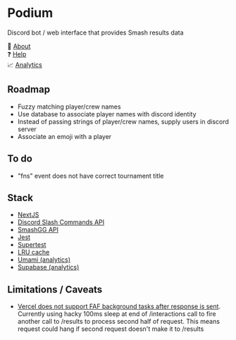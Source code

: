 # Podium

Discord bot / web interface that provides Smash results data

:blue_book: [About](https://smashpodium.vercel.app/about)  
:question: [Help](https://smashpodium.vercel.app/help)  
:chart_with_upwards_trend: [Analytics](https://sneyed-analytics.vercel.app/share/1j1KI1Fn/podium)

## Roadmap

- Fuzzy matching player/crew names
- Use database to associate player names with discord identity
- Instead of passing strings of player/crew names, supply users in discord server
- Associate an emoji with a player

## To do

- "fns" event does not have correct tournament title

## Stack

- [NextJS](https://nextjs.org/)
- [Discord Slash Commands API](https://discord.com/developers/docs/interactions/slash-commands)
- [SmashGG API](https://developer.smash.gg/)
- [Jest](https://jestjs.io/)
- [Supertest](https://github.com/visionmedia/supertest)
- [LRU cache](https://github.com/isaacs/node-lru-cache)
- [Umami (analytics)](https://umami.is/)
- [Supabase (analytics)](https://supabase.io/)

## Limitations / Caveats

- [Vercel does not support FAF background tasks after response is sent](https://docs-git-add-fire-and-forget-zeit.vercel.app/docs/v2/platform/limits?query=fire-and-forget#streaming-responses). Currently using hacky 100ms sleep at end of /interactions call to fire another call to /results to process second half of request. This means request could hang if second request doesn't make it to /results
